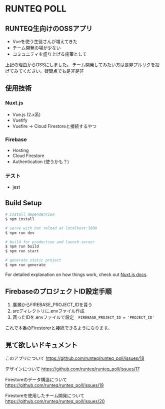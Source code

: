 # RUNTEQ POLL

## RUNTEQ生向けのOSSアプリ
- Vueを使う生徒さんが増えてきた
- チーム開発の場が少ない
- コミュニティを盛り上げる施策として

上記の理由からOSSにしました。
チーム開発してみたい方は是非プルリクを投げてみてください。疑問点でも是非是非

## 使用技術
### Nuxt.js
- Vue.js (2.x系)
- Vuetify
- Vuefire → Cloud Firestoreと接続するやつ

### Firebase
- Hosting
- Cloud Firestore
- Authentication (使うかも？)

### テスト
- jest

## Build Setup

```bash
# install dependencies
$ npm install

# serve with hot reload at localhost:3000
$ npm run dev

# build for production and launch server
$ npm run build
$ npm run start

# generate static project
$ npm run generate
```

For detailed explanation on how things work, check out [Nuxt.js docs](https://nuxtjs.org).

## FirebaseのプロジェクトID設定手順
1. 廣瀬からFIREBASE_PROJECT_IDを貰う
2. srcディレクトリに.envファイル作成
3. 貰ったIDを.envファイルで設定　`FIREBASE_PROJECT_ID = 'PROJECT_ID'`

これで本番のFirestorerと接続できるようになります。

## 見て欲しいドキュメント
このアプリについて
https://github.com/runteq/runteq_poll/issues/18

デザインについて
https://github.com/runteq/runteq_poll/issues/17

Firestoreのデータ構造について
https://github.com/runteq/runteq_poll/issues/19

Firestoreを使用したチーム開発について
https://github.com/runteq/runteq_poll/issues/20
